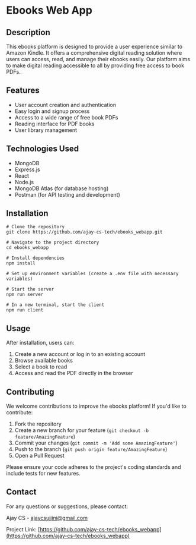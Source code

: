 # Ebooks Web App

## Description
This ebooks platform is designed to provide a user experience similar to Amazon Kindle. It offers a comprehensive digital reading solution where users can access, read, and manage their ebooks easily. Our platform aims to make digital reading accessible to all by providing free access to book PDFs.

## Features
- User account creation and authentication
- Easy login and signup process
- Access to a wide range of free book PDFs
- Reading interface for PDF books
- User library management

## Technologies Used
- MongoDB
- Express.js
- React
- Node.js
- MongoDB Atlas (for database hosting)
- Postman (for API testing and development)

## Installation
```
# Clone the repository
git clone https://github.com/ajay-cs-tech/ebooks_webapp.git

# Navigate to the project directory
cd ebooks_webapp

# Install dependencies
npm install

# Set up environment variables (create a .env file with necessary variables)

# Start the server
npm run server

# In a new terminal, start the client
npm run client
```

## Usage
After installation, users can:
1. Create a new account or log in to an existing account
2. Browse available books
3. Select a book to read
4. Access and read the PDF directly in the browser

## Contributing
We welcome contributions to improve the ebooks platform! If you'd like to contribute:

1. Fork the repository
2. Create a new branch for your feature (`git checkout -b feature/AmazingFeature`)
3. Commit your changes (`git commit -m 'Add some AmazingFeature'`)
4. Push to the branch (`git push origin feature/AmazingFeature`)
5. Open a Pull Request

Please ensure your code adheres to the project's coding standards and include tests for new features.

## Contact
For any questions or suggestions, please contact:

Ajay CS - ajaycsujjini@gmail.com

Project Link: [https://github.com/ajay-cs-tech/ebooks_webapp](https://github.com/ajay-cs-tech/ebooks_webapp)

